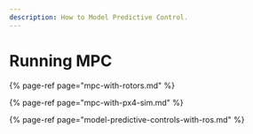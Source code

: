 ```yaml
---
description: How to Model Predictive Control.
---
```


# Running MPC

{% page-ref page="mpc-with-rotors.md" %}

{% page-ref page="mpc-with-px4-sim.md" %}

{% page-ref page="model-predictive-controls-with-ros.md" %}



